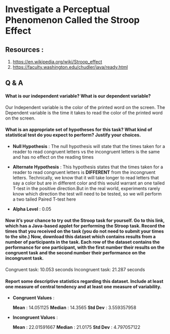 # Investigate a Perceptual Phenomenon Called the Stroop Effect

## Resources :

1. https://en.wikipedia.org/wiki/Stroop_effect
2. https://faculty.washington.edu/chudler/java/ready.html

## Q & A

#### What is our independent variable? What is our dependent variable?

Our Independent variable is the color of the printed word on the screen. 
The Dependent variable is the time it takes to read the color of the printed word on the screen. 

#### What is an appropriate set of hypotheses for this task? What kind of statistical test do you expect to perform? Justify your choices.

* **Null Hypothesis** : The null hypothesis will state that the times taken for a reader to read congruent letters vs the incongruent letters is the same and has no effect on the reading times

* **Alternate Hypothesis** : This hypothesis states that the times taken for a reader to read congruent letters is **DIFFERENT** from the incongruent letters. Technically, we know that it will take longer to read letters that say a color but are in different color and this would warrant an one tailed T-test in the positive direction.But in the real world, experiments rarely know which direction the test will need to be tested, so we will perform a two tailed Paired T-test here

* **Alpha Level** : 0.05

#### Now it’s your chance to try out the Stroop task for yourself. Go to this link, which has a Java-based applet for performing the Stroop task. Record the times that you received on the task (you do not need to submit your times to the site.) Now, download this dataset which contains results from a number of participants in the task. Each row of the dataset contains the performance for one participant, with the first number their results on the congruent task and the second number their performance on the incongruent task.

Congruent task: 10.053 seconds Incongruent task: 21.287 seconds

#### Report some descriptive statistics regarding this dataset. Include at least one measure of central tendency and at least one measure of variability.

* **Congruent Values** :  
  
  **Mean** : 14.051125
  **Median** : 14.3565
  **Std Dev** : 3.559357958
  
* **Incongruent Values** :  
  
  **Mean** : 22.01591667
  **Median** : 21.0175
  **Std Dev** : 4.797057122






